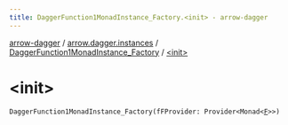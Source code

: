 ```yaml
---
title: DaggerFunction1MonadInstance_Factory.<init> - arrow-dagger
---
```


[arrow-dagger](../../index.html) / [arrow.dagger.instances](../index.html) / [DaggerFunction1MonadInstance_Factory](index.html) / [&lt;init&gt;](./-init-.html)

# &lt;init&gt;

`DaggerFunction1MonadInstance_Factory(fFProvider: Provider<Monad<`[`F`](index.html#F)`>>)`